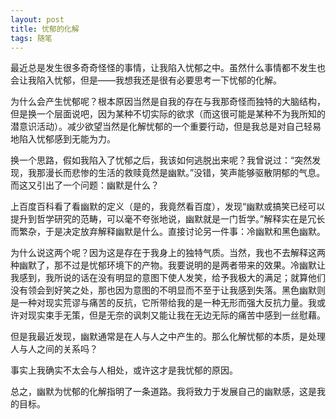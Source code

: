 ```yaml
---
layout: post
title: 忧郁的化解
tags: 随笔
---
```


最近总是发生很多奇奇怪怪的事情，让我陷入忧郁之中。虽然什么事情都不发生也会让我陷入忧郁，但是——我想我还是很有必要思考一下忧郁的化解。

为什么会产生忧郁呢？根本原因当然是自我的存在与我那奇怪而独特的大脑结构，但是换一个层面说吧，因为某种不切实际的欲求（而这很可能是某种不为我所知的潜意识活动）。减少欲望当然是化解忧郁的一个重要行动，但是我总是对自己轻易地陷入忧郁感到无能为力。

换一个思路，假如我陷入了忧郁之后，我该如何逃脱出来呢？我曾说过：“突然发现，我那漫长而悲惨的生活的救赎竟然是幽默。”没错，笑声能够驱散阴郁的气息。而这又引出了一个问题：幽默是什么？

上百度百科看了看幽默的定义（是的，我竟然看百度），发现“幽默或搞笑已经可以提升到哲学研究的范畴，可以毫不夸张地说，幽默就是一门哲学。”解释实在是冗长而繁杂，于是决定放弃解释幽默是什么。直接讨论另一件事：冷幽默和黑色幽默。

为什么说这两个呢？因为这是存在于我身上的独特气质。当然，我也不去解释这两种幽默了，那不过是忧郁环境下的产物。我要说明的是两者带来的效果。冷幽默让我感到，我所说的话在没有明显的意图下使人发笑，给予我极大的满足；就算他们没有领会到好笑之处，那也因为意图的不明显而不至于让我感到失落。黑色幽默则是一种对现实荒谬与痛苦的反抗，它所带给我的是一种无形而强大反抗力量。我或许对现实束手无策，但是无奈的讽刺又能让我在无边无际的痛苦中感到一丝慰藉。

但是我最近发现，幽默通常是在人与人之中产生的。那么化解忧郁的本质，是处理人与人之间的关系吗？

事实上我确实不太会与人相处，或许这才是我忧郁的原因。

总之，幽默为忧郁的化解指明了一条道路。我将致力于发展自己的幽默感，这是我的目标。
